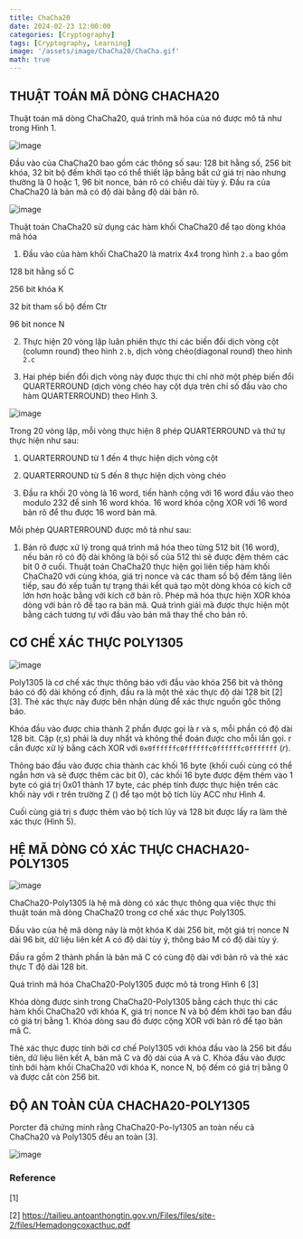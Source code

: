 ```yaml
---
title: ChaCha20
date: 2024-02-23 12:00:00
categories: [Cryptography]
tags: [Cryptography, Learning]
image: '/assets/image/ChaCha20/ChaCha.gif'
math: true
---
```


## THUẬT TOÁN MÃ DÒNG CHACHA20

Thuật toán mã dòng ChaCha20, quá trình mã hóa của nó được mô tả như trong Hình 1.

![image](/assets/image/ChaCha20/chacha1.png)


Đầu vào của ChaCha20 bao gồm các thông số sau: 128 bit hằng số, 256 bit khóa, 32 bit bộ đếm khởi tạo có thể thiết lập bằng bất cứ giá trị nào nhưng thường là 0 hoặc 1, 96 bit nonce, bản rõ có chiều dài tùy ý. Đầu ra của ChaCha20 là bản mã có độ dài bằng độ dài bản rõ.

![image](/assets/image/ChaCha20/chacha2.png)


Thuật toán ChaCha20 sử dụng các hàm khối ChaCha20 để tạo dòng khóa mã hóa

1. Đầu vào của hàm khối ChaCha20 là matrix 4x4 trong hình ``2.a`` bao gồm

128 bit hằng số C

256 bit khóa K

32 bit tham số bộ đếm Ctr

96 bit nonce N

2. Thực hiện 20 vòng lặp luân phiên thực thi các biến đổi dịch vòng cột (column round) theo hình ``2.b``, dịch vòng chéo(diagonal round) theo hình ``2.c``

3. Hai phép biến đổi dịch vòng này được thực thi chỉ nhờ một phép biến đổi QUARTERROUND (dịch vòng chéo hay cột dựa trên chỉ số đầu vào cho hàm QUARTERROUND) theo Hình 3.
 
![image](/assets/image/ChaCha20/chacha3.png)

Trong 20 vòng lặp, mỗi vòng thực hiện 8 phép QUARTERROUND và thứ tự thực hiện như sau:

1. QUARTERROUND từ 1 đến 4 thực hiện dịch vòng cột

2. QUARTERROUND từ 5 đến 8 thực hiện dịch vòng chéo

3. Đầu ra khối 20 vòng là 16 word, tiến hành cộng với 16 word đầu vào theo modulo 232 để sinh 16 word khóa. 16 word khóa cộng XOR với 16 word bản rõ để thu được 16 word bản mã.

Mỗi phép QUARTERROUND được mô tả như sau:

1. Bản rõ được xử lý trong quá trình mã hóa theo từng 512 bit (16 word), nếu bản rõ có độ dài không là bội số của 512 thì sẽ được đệm thêm các bit 0 ở cuối. Thuật toán ChaCha20 thực hiện gọi liên tiếp hàm khối ChaCha20 với cùng khóa, giá trị nonce và các tham số bộ đếm tăng liên tiếp, sau đó xếp tuần tự trạng thái kết quả tạo một dòng khóa có kích cỡ lớn hơn hoặc bằng với kích cỡ bản rõ. Phép mã hóa thực hiện XOR khóa dòng với bản rõ để tạo ra bản mã. Quá trình giải mã được thực hiện một bằng cách tương tự với đầu vào bản mã thay thế cho bản rõ.

## CƠ CHẾ XÁC THỰC POLY1305
![image](/assets/image/ChaCha20/chacha4.png)

Poly1305 là cơ chế xác thực thông báo với đầu vào khóa 256 bit và thông báo có độ dài không cố định, đầu ra là một thẻ xác thực độ dài 128 bit [2][3]. Thẻ xác thực này được bên nhận dùng để xác thực nguồn gốc thông báo.

Khóa đầu vào được chia thành 2 phần được gọi là r và s, mỗi phần có độ dài 128 bit. Cặp (r,s) phải là duy nhất và không thể đoán được cho mỗi lần gọi. r cần được xử lý bằng cách XOR với ``0x0ffffffc0ffffffc0ffffffc0fffffff`` (_r_).

Thông báo đầu vào được chia thành các khối 16 byte (khối cuối cùng có thể ngắn hơn và sẽ được thêm các bit 0), các khối 16 byte được đệm thêm vào 1 byte có giá trị 0x01 thành 17 byte, các phép tính được thực hiện trên các khối này với r trên trường Z () để tạo một bộ tích lũy ACC như Hình 4.

Cuối cùng giá trị s được thêm vào bộ tích lũy và 128 bit được lấy ra làm thẻ xác thực (Hình 5).
## HỆ MÃ DÒNG CÓ XÁC THỰC CHACHA20-POLY1305

![image](/assets/image/ChaCha20/chacha5.png)


ChaCha20-Poly1305 là hệ mã dòng có xác thực thông qua việc thực thi thuật toán mã dòng ChaCha20 trong cơ chế xác thực Poly1305.

Đầu vào của hệ mã dòng này là một khóa K dài 256 bit, một giá trị nonce N dài 96 bit, dữ liệu liên kết A có độ dài tùy ý, thông báo M có độ dài tùy ý.

Đầu ra gồm 2 thành phần là bản mã C có cùng độ dài với bản rõ và thẻ xác thực T độ dài 128 bit.

Quá trình mã hóa ChaCha20-Poly1305 được mô tả trong Hình 6 [3]

Khóa dòng được sinh trong ChaCha20-Poly1305 bằng cách thực thi các hàm khối ChaCha20 với khóa K, giá trị nonce N và bộ đếm khởi tạo ban đầu có giá trị bằng 1. Khóa dòng sau đó được cộng XOR với bản rõ để tạo bản mã C.

Thẻ xác thực được tính bởi cơ chế Poly1305 với khóa đầu vào là 256 bit đầu tiên, dữ liệu liên kết A, bản mã C và độ dài của A và C. Khóa đầu vào được tính bởi hàm khối ChaCha20 với khóa K, nonce N, bộ đếm có giá trị bằng 0 và được cắt còn 256 bit.
## ĐỘ AN TOÀN CỦA CHACHA20-POLY1305

Porcter đã chứng minh rằng ChaCha20-Po-ly1305 an toàn nếu cả ChaCha20 và Poly1305 đều an toàn [3].

![image](/assets/image/ChaCha20/chacha6.png)

### Reference

[1]

[2] https://tailieu.antoanthongtin.gov.vn/Files/files/site-2/files/Hemadongcoxacthuc.pdf
